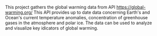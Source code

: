 This project gathers the global warming data from API https://global-warming.org/
This API provides up to date data concerning Earth's and Ocean's current temperature anomalies, concentration of greenhouse gases in the atmosphere and polar ice.
The data can be used to analyze and visualize key idicators of global warming.
